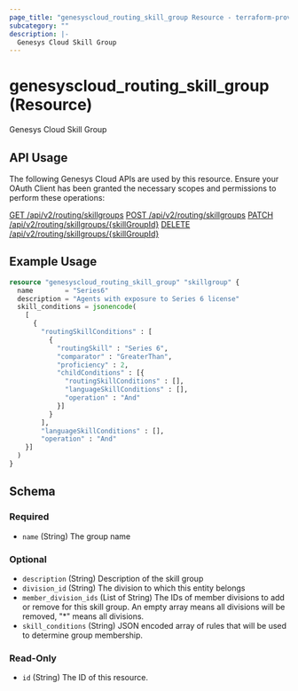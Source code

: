 ```yaml
---
page_title: "genesyscloud_routing_skill_group Resource - terraform-provider-genesyscloud"
subcategory: ""
description: |-
  Genesys Cloud Skill Group
---
```

# genesyscloud_routing_skill_group (Resource)

Genesys Cloud Skill Group

## API Usage
The following Genesys Cloud APIs are used by this resource. Ensure your OAuth Client has been granted the necessary scopes and permissions to perform these operations:

[GET /api/v2/routing/skillgroups](https://developer.genesys.cloud/platform/preview-apis#get-api-v2-routing-skillgroups)
[POST /api/v2/routing/skillgroups](https://developer.genesys.cloud/platform/preview-apis#post-api-v2-routing-skillgroups)
[PATCH /api/v2/routing/skillgroups/{skillGroupId}](https://developer.genesys.cloud/platform/preview-apis#patch-api-v2-routing-skillgroups--skillGroupId-)
[DELETE /api/v2/routing/skillgroups/{skillGroupId}](https://developer.genesys.cloud/platform/preview-apis#delete-api-v2-routing-skillgroups--skillGroupId-)

## Example Usage

```terraform
resource "genesyscloud_routing_skill_group" "skillgroup" {
  name        = "Series6"
  description = "Agents with exposure to Series 6 license"
  skill_conditions = jsonencode(
    [
      {
        "routingSkillConditions" : [
          {
            "routingSkill" : "Series 6",
            "comparator" : "GreaterThan",
            "proficiency" : 2,
            "childConditions" : [{
              "routingSkillConditions" : [],
              "languageSkillConditions" : [],
              "operation" : "And"
            }]
          }
        ],
        "languageSkillConditions" : [],
        "operation" : "And"
    }]
  )
}
```

<!-- schema generated by tfplugindocs -->
## Schema

### Required

- `name` (String) The group name

### Optional

- `description` (String) Description of the skill group
- `division_id` (String) The division to which this entity belongs
- `member_division_ids` (List of String) The IDs of member divisions to add or remove for this skill group. An empty array means all divisions will be removed, "*" means all divisions.
- `skill_conditions` (String) JSON encoded array of rules that will be used to determine group membership.

### Read-Only

- `id` (String) The ID of this resource.

